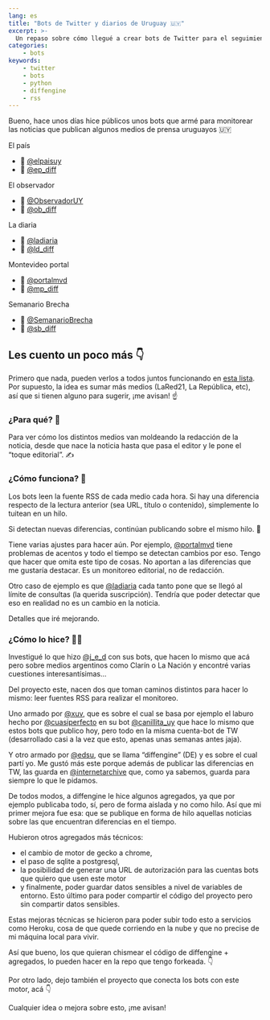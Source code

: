 ```yaml
---
lang: es
title: "Bots de Twitter y diarios de Uruguay 🇺🇾"
excerpt: >-
  Un repaso sobre cómo llegué a crear bots de Twitter para el seguimiento y registro de artículos de distintos diarios uruguayos🇾
categories:
    - bots
keywords:
    - twitter
    - bots
    - python
    - diffengine
    - rss
---
```


Bueno, hace unos días hice públicos unos bots que armé para monitorear las noticias que publican algunos medios de prensa uruguayos 🇺🇾

El país
- 📰 [@elpaisuy](https://twitter.com/elpaisuy)
- 🤖 [@ep_diff](https://twitter.com/ep_diff)

El observador
- 📰 [@ObservadorUY](https://twitter.com/ObservadorUY)
- 🤖 [@ob_diff](https://twitter.com/ob_diff)

La diaria
- 📰 [@ladiaria](https://twitter.com/ladiaria)
- 🤖 [@ld_diff](https://twitter.com/ld_diff)

Montevideo portal
- 📰 [@portalmvd](https://twitter.com/portalmvd)
- 🤖 [@mp_diff](https://twitter.com/mp_diff)

Semanario Brecha
- 📰 [@SemanarioBrecha](https://twitter.com/SemanarioBrecha)
- 🤖 [@sb_diff](https://twitter.com/sb_diff)

## Les cuento un poco más 👇

Primero que nada, pueden verlos a todos juntos funcionando en [esta lista](https://twitter.com/i/lists/1251295778045378561). Por supuesto, la idea es sumar más medios (LaRed21, La República, etc), así que si tienen alguno para sugerir, ¡me avisan! ☝️

### ¿Para qué? 🤔
Para ver cómo los distintos medios van moldeando la redacción de la noticia, desde que nace la noticia hasta que pasa el editor y le pone el “toque editorial”. ✍️

### ¿Cómo funciona? 🧐
Los bots leen la fuente RSS de cada medio cada hora. Si hay una diferencia respecto de la lectura anterior (sea URL, título o contenido), simplemente lo tuitean en un hilo.

Si detectan nuevas diferencias, continúan publicando sobre el mismo hilo. 🤖

Tiene varias ajustes para hacer aún. Por ejemplo, [@portalmvd](https://twitter.com/portalmvd) tiene problemas de acentos y todo el tiempo se detectan cambios por eso. Tengo que hacer que omita este tipo de cosas. No aportan a las diferencias que me gustaría destacar. Es un monitoreo editorial, no de redacción.

Otro caso de ejemplo es que [@ladiaria](https://twitter.com/ladiaria) cada tanto pone que se llegó al límite de consultas (la querida suscripción). Tendría que poder detectar que eso en realidad no es un cambio en la noticia.

Detalles que iré mejorando.

### ¿Cómo lo hice? 👨‍💻

Investigué lo que hizo [@j_e_d](https://twitter.com/j_e_d) con sus bots, que hacen lo mismo que acá pero sobre medios argentinos como Clarín o La Nación y encontré varias cuestiones interesantísimas...

Del proyecto este, nacen dos que toman caminos distintos para hacer lo mismo: leer fuentes RSS para realizar el monitoreo.

Uno armado por [@xuv](https://twitter.com/xuv), que es sobre el cual se basa por ejemplo el laburo hecho por [@cuasiperfecto](https://twitter.com/cuasiperfecto) en su bot [@canillita_uy](https://twitter.com/canillita_uy) que hace lo mismo que estos bots que publico hoy, pero todo en la misma cuenta-bot de TW (desarrollado casi a la vez que esto, apenas unas semanas antes jaja).

Y otro armado por [@edsu](https://twitter.com/edsu), que se llama “diffengine” (DE) y es sobre el cual partí yo. Me gustó más este porque además de publicar las diferencias en TW, las guarda en [@internetarchive](https://twitter.com/internetarchive) que, como ya sabemos, guarda para siempre lo que le pidamos.

De todos modos, a diffengine le hice algunos agregados, ya que por ejemplo publicaba todo, sí, pero de forma aislada y no como hilo. Así que mi primer mejora fue esa: que se publique en forma de hilo aquellas noticias sobre las que encuentran diferencias en el tiempo.

Hubieron otros agregados más técnicos:
- el cambio de motor de gecko a chrome,
- el paso de sqlite a postgresql,
- la posibilidad de generar una URL de autorización para las cuentas bots que quiero que usen este motor
- y finalmente, poder guardar datos sensibles a nivel de variables de entorno. Esto último para poder compartir el código del proyecto pero sin compartir datos sensibles.

Estas mejoras técnicas se hicieron para poder subir todo esto a servicios como Heroku, cosa de que quede corriendo en la nube y que no precise de mi máquina local para vivir.

Así que bueno, los que quieran chismear el código de diffengine + agregados, lo pueden hacer en la repo que tengo forkeada. 👇

<!-- markdownlint-disable MD033 -->
<div class="github-card" data-github="nahuelhds/diffengine" data-width="100%" data-height="auto" data-theme="default"></div>
<script src="//cdn.jsdelivr.net/github-cards/latest/widget.js"></script>
<!-- markdownlint-enable MD033 -->

Por otro lado, dejo también el proyecto que conecta los bots con este motor, acá 👇

<!-- markdownlint-disable MD033 -->
<div class="github-card" data-github="nahuelhds/diffbots" data-width="100%" data-height="auto" data-theme="default"></div>
<script src="//cdn.jsdelivr.net/github-cards/latest/widget.js"></script>
<!-- markdownlint-enable MD033 -->

Cualquier idea o mejora sobre esto, ¡me avisan!